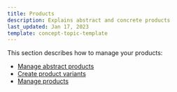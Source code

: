 ```yaml
---
title: Products
description: Explains abstract and concrete products
last_updated: Jan 17, 2023
template: concept-topic-template
---
```

This section describes how to manage your products:
* [Manage abstract products](/docs/marketplace/user/back-office-user-guides/{{page.version}}/catalog/products/abstract-products/abstract-products.html)
* [Create product variants](/docs/marketplace/user/back-office-user-guides/{{page.version}}/catalog/products/concrete-products/creating-product-variants.html)
* [Manage products](/docs/marketplace/user/back-office-user-guides/{{page.version}}/catalog/products/managing-products/managing-products.html)
